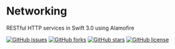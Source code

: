 # Networking
RESTful HTTP services in Swift 3.0 using Alamofire  
  
	
[![GitHub issues](https://img.shields.io/github/issues/djovanovski/Networking.svg)](https://github.com/djovanovski/Networking/issues) [![GitHub forks](https://img.shields.io/github/forks/djovanovski/Networking.svg)](https://github.com/djovanovski/Networking/network) [![GitHub stars](https://img.shields.io/github/stars/djovanovski/Networking.svg)](https://github.com/djovanovski/Networking/stargazers) [![GitHub license](https://img.shields.io/badge/license-MIT-blue.svg)](https://raw.githubusercontent.com/djovanovski/Networking/master/LICENSE)
